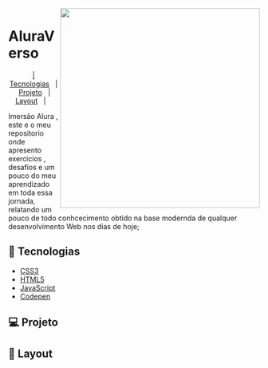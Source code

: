 <img src="https://cdn-icons-png.flaticon.com/512/5524/5524411.png"  align="right" width="400">
  
  # AluraVerso
<p align="center">
  <a href="#rocket-tecnologias">| Tecnologias</a>&nbsp;&nbsp;&nbsp;|&nbsp;&nbsp;&nbsp;
  <a href="#-projeto">Projeto</a>&nbsp;&nbsp;&nbsp;|&nbsp;&nbsp;&nbsp;
  <a href="#-layout">Layout</a>&nbsp;&nbsp;&nbsp;|&nbsp;&nbsp;&nbsp;
 

 Imersão Alura , este e o meu repositorio onde apresento exercicios , desafios e um pouco do meu aprendizado em toda essa jornada, relatando 
 um pouco de todo conhcecimento obtido na base modernda de qualquer desenvolvimento Web nos dias de hoje;
  ## 🚀 Tecnologias
- [CSS3](https://developer.mozilla.org/pt-BR/docs/Web/CSS)
- [HTML5](https://developer.mozilla.org/pt-BR/docs/Web/HTML)
- [JavaScript](https://developer.mozilla.org/pt-BR/docs/Web/JavaScript)
- [Codepen](https://codepen.io)



## 💻 Projeto

  
  
  
  ## 🔖 Layout

